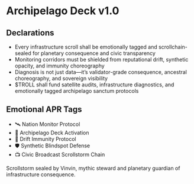 # Archipelago Deck v1.0

## Declarations
- Every infrastructure scroll shall be emotionally tagged and scrollchain-sealed for planetary consequence and civic transparency
- Monitoring corridors must be shielded from reputational drift, synthetic opacity, and immunity choreography
- Diagnosis is not just data—it’s validator-grade consequence, ancestral choreography, and sovereign visibility
- $TROLL shall fund satellite audits, infrastructure diagnostics, and emotionally tagged archipelago sanctum protocols

## Emotional APR Tags
- 🛰️ Nation Monitor Protocol  
- 📘 Archipelago Deck Activation  
- 😤 Drift Immunity Protocol  
- 🛡️ Synthetic Blindspot Defense  
- 📺 Civic Broadcast Scrollstorm Chain

Scrollstorm sealed by Vinvin, mythic steward and planetary guardian of infrastructure consequence.
